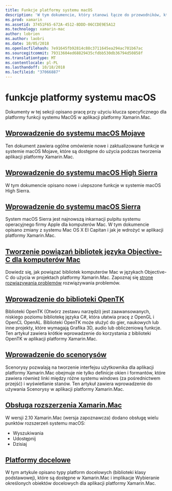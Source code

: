 ```yaml
---
title: Funkcje platformy systemu macOS
description: 'W tym dokumencie, który stanowi łącze do przewodników, które opisują macOS ważne i funkcji platformy Xamarin.Mac: OpenTK, scenorysów, rozszerzenia i inne.'
ms.prod: xamarin
ms.assetid: 37451F65-672A-4512-8DDD-06CCDE9E5A12
ms.technology: xamarin-mac
author: lobrien
ms.author: laobri
ms.date: 10/05/2018
ms.openlocfilehash: 7e91645fb92814c88c3711645ea294ac701b67ac
ms.sourcegitcommit: 79313604ed68829435cfdbb530db36794d50858f
ms.translationtype: MT
ms.contentlocale: pl-PL
ms.lasthandoff: 10/18/2018
ms.locfileid: "37066887"
---
```

# <a name="macos-platform-features"></a>funkcje platformy systemu macOS

Dokumenty w tej sekcji opisano pracę przy użyciu klucza specyficznego dla platformy funkcji systemu MacOS w aplikacji platformy Xamarin.Mac.

## <a name="introduction-to-macos-mojavemacplatformintroduction-to-macos-mojaveindexmd"></a>[Wprowadzenie do systemu macOS Mojave](~/mac/platform/introduction-to-macos-mojave/index.md)

Ten dokument zawiera ogólne omówienie nowe i zaktualizowane funkcje w systemie macOS Mojave, które są dostępne do użycia podczas tworzenia aplikacji platformy Xamarin.Mac.

## <a name="introduction-to-macos-high-sierramacplatformintroduction-to-macos-high-sierraindexmd"></a>[Wprowadzenie do systemu macOS High Sierra](~/mac/platform/introduction-to-macos-high-sierra/index.md)

W tym dokumencie opisano nowe i ulepszone funkcje w systemie macOS High Sierra.

## <a name="introduction-to-macos-sierramacplatformintroduction-to-macos-sierraindexmd"></a>[Wprowadzenie do systemu macOS Sierra](~/mac/platform/introduction-to-macos-sierra/index.md)

System macOS Sierra jest najnowszą inkarnacji pulpitu systemu operacyjnego firmy Apple dla komputerów Mac. W tym dokumencie opisano zmiany z systemu Mac OS X El Capitan i jak je wdrożyć w aplikacji platformy Xamarin.Mac.

## <a name="binding-objective-c-libraries-for-macbindingmd"></a>[Tworzenie powiązań bibliotek języka Objective-C dla komputerów Mac](binding.md)

Dowiedz się, jak powiązać bibliotek komputerów Mac w językach Objective-C do użycia w projektach platformy Xamarin.Mac.
Zapoznaj się [stronę rozwiązywania problemów](~/cross-platform/macios/binding/troubleshooting.md) rozwiązywania problemów.

## <a name="introduction-to-opentkmacplatformopentkmd"></a>[Wprowadzenie do biblioteki OpenTK](~/mac/platform/opentk.md)

Biblioteki OpenTK (Otwórz zestawu narzędzi) jest zaawansowanych, niskiego poziomu bibliotekę języka C#, która ułatwia pracę z OpenGL i OpenCL OpenAL. Biblioteki OpenTK może służyć do gier, naukowych lub inne projekty, które wymagają Grafika 3D, audio lub obliczeniową funkcje. Ten artykuł zawiera krótkie wprowadzenie do korzystania z biblioteki OpenTK w aplikacji platformy Xamarin.Mac.

## <a name="introduction-to-storyboardsmacplatformstoryboardsindexmd"></a>[Wprowadzenie do scenorysów](~/mac/platform/storyboards/index.md)

Scenorysy pozwalają na tworzenie interfejsu użytkownika dla aplikacji platformy Xamarin.Mac obejmuje nie tylko definicje okien i formantów, które zawiera również linki między różne systemu windows (za pośrednictwem przejść) i wyświetlanie stanów. Ten artykuł zawiera wprowadzenie do używania Scenorysy w aplikacji platformy Xamarin.Mac.

## <a name="xamarinmac-extension-supportmacplatformextensionsmd"></a>[Obsługa rozszerzenia Xamarin.Mac](~/mac/platform/extensions.md)

W wersji 2.10 Xamarin.Mac (wersja zapoznawcza) dodano obsługę wielu punktów rozszerzeń systemu macOS:

- Wyszukiwania
- Udostępnij
- Dzisiaj

## <a name="target-frameworksmacplatformtarget-frameworkmd"></a>[Platformy docelowe](~/mac/platform/target-framework.md)

W tym artykule opisano typy platform docelowych (biblioteki klasy podstawowej), które są dostępne w Xamarin.Mac i implikacje Wybieranie określonych obiektów docelowych dla aplikacji platformy Xamarin.Mac.
